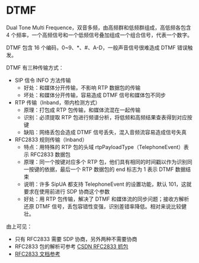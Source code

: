 # DTMF

Dual Tone Multi Frequence，双音多频，由高频群和低频群组成，高低频各包含 4 个频率，一个高频信号和一个低频信号叠加组成一个组合信号，代表一个数字。

DTMF 包含 16 个编码，0~9、*、#、A-D，一般声音信号很难造成 DTMF 错误触发。

DTMF 有三种传输方式：

- SIP 信令 INFO 方法传输
    - 好处：和媒体分开传输，不影响 RTP 数据包的传输
    - 坏处：和媒体分开传输，容易造成 DTMF 信号和媒体包不同步
- RTP 传输（Inband，带内检测方式）
    - 原理：打包成 RTP 包传输，和媒体流混在一起传输
    - 识别：必须提取 RTP 包进行频谱分析，将低频和高频结果查表得到对应按键
    - 缺陷：网络丢包会造成 DTMF 信号丢失，混入音频流容易造成信号失真
- RFC2833 规则传输（Inband）
    - 特点：用特殊的 RTP 包的头域 rtpPayloadType（TelephoneEvent）表示 RFC2833 数据包
    - 原理：同一个按键对应多个 RTP 包，他们具有相同的时间戳以作为识别同一按键的依据，最后一个 RTP 数据包的 end 标志为 1 表示 DTMF 数据结束
    - 说明：许多 SipUA 都支持 TelephoneEvent 的设置功能，默认 101，这就要求在使用前进行 SDP 协商这个参数
    - 好处：用 RTP 包传输，解决了 DTMF 和媒体流的同步问题；接收方解析还原 DTMF 信号，丢包容错性变强，识别差错率降低。相对来说比较健壮。

由上可见：

- 只有 RFC2833 需要 SDP 协商，另外两种不需要协商
- RFC2833 包的解析可参考 [CSDN RFC2833 抓包](https://blog.csdn.net/aoba2005aoba/article/details/6866042)
- [RFC2833 文档参考](https://gitee.com/totravel/rfc-zh/blob/master/RFC2833.txt)
